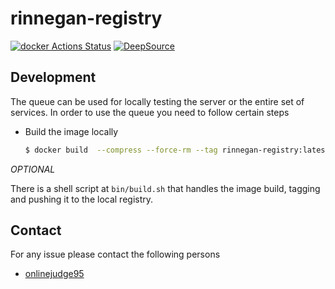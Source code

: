 # rinnegan-registry

[![docker Actions Status](https://github.com/court-room/rinnegan-registry/workflows/docker/badge.svg)](https://github.com/court-room/rinnegan-registry/actions)
[![DeepSource](https://static.deepsource.io/deepsource-badge-light-mini.svg)](https://deepsource.io/gh/court-room/rinnegan-registry/?ref=repository-badge)

## Development

The queue can be used for locally testing the server or the entire set of services.
In order to use the queue you need to follow certain steps

- Build the image locally

  ```bash
  $ docker build  --compress --force-rm --tag rinnegan-registry:latest .
  ```

_OPTIONAL_

There is a shell script at `bin/build.sh` that handles the image build,
tagging and pushing it to the local registry.

## Contact

For any issue please contact the following persons

- [onlinejudge95](https://github.com/onlinejudge95)
